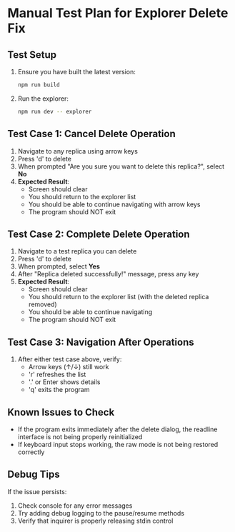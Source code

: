 # Manual Test Plan for Explorer Delete Fix

## Test Setup
1. Ensure you have built the latest version:
   ```bash
   npm run build
   ```

2. Run the explorer:
   ```bash
   npm run dev -- explorer
   ```

## Test Case 1: Cancel Delete Operation
1. Navigate to any replica using arrow keys
2. Press 'd' to delete
3. When prompted "Are you sure you want to delete this replica?", select **No**
4. **Expected Result**: 
   - Screen should clear
   - You should return to the explorer list
   - You should be able to continue navigating with arrow keys
   - The program should NOT exit

## Test Case 2: Complete Delete Operation
1. Navigate to a test replica you can delete
2. Press 'd' to delete
3. When prompted, select **Yes**
4. After "Replica deleted successfully!" message, press any key
5. **Expected Result**:
   - Screen should clear
   - You should return to the explorer list (with the deleted replica removed)
   - You should be able to continue navigating
   - The program should NOT exit

## Test Case 3: Navigation After Operations
1. After either test case above, verify:
   - Arrow keys (↑/↓) still work
   - 'r' refreshes the list
   - '.' or Enter shows details
   - 'q' exits the program

## Known Issues to Check
- If the program exits immediately after the delete dialog, the readline interface is not being properly reinitialized
- If keyboard input stops working, the raw mode is not being restored correctly

## Debug Tips
If the issue persists:
1. Check console for any error messages
2. Try adding debug logging to the pause/resume methods
3. Verify that inquirer is properly releasing stdin control